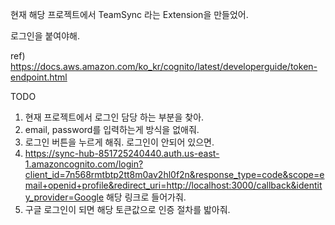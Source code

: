 현재 해당 프로젝트에서 TeamSync 라는 Extension을 만들었어.

로그인을 붙여야해.

ref) https://docs.aws.amazon.com/ko_kr/cognito/latest/developerguide/token-endpoint.html

TODO

1. 현재 프로젝트에서 로그인 담당 하는 부분을 찾아.
2. email, password를 입력하는게 방식을 없애줘.
3. 로그인 버튼을 누르게 해줘. 로그인이 안되어 있으면.
4. https://sync-hub-851725240440.auth.us-east-1.amazoncognito.com/login?client_id=7n568rmtbtp2tt8m0av2hl0f2n&response_type=code&scope=email+openid+profile&redirect_uri=http://localhost:3000/callback&identity_provider=Google 해당 링크로 들어가줘.
5. 구글 로그인이 되면 해당 토큰값으로 인증 절차를 밟아줘. 